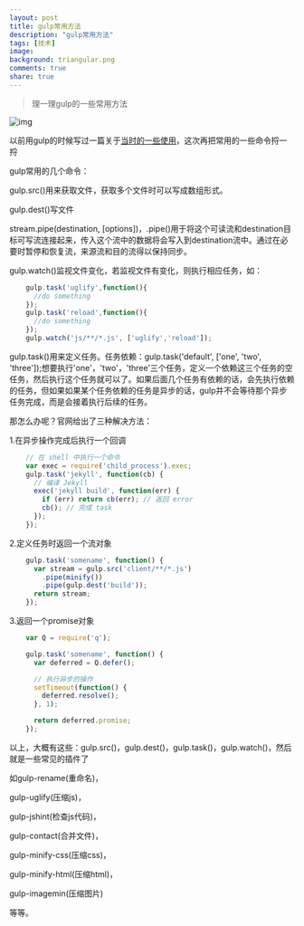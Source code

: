 ```yaml
---
layout: post
title: gulp常用方法
description: "gulp常用方法"
tags: [技术]
image:
background: triangular.png
comments: true
share: true
---
```


> 理一理gulp的一些常用方法

![img](http://7vznhl.com1.z0.glb.clouddn.com/2015-9-3-01QQ20150912-1@2x.png)

<!-- more -->

以前用gulp的时候写过一篇关于[当时的一些使用](http://www.puronglong.com/#/blog/post/2015-9-3-gulp.md)，这次再把常用的一些命令捋一捋

gulp常用的几个命令：

gulp.src()用来获取文件，获取多个文件时可以写成数组形式。

gulp.dest()写文件

stream.pipe(destination, [options])，.pipe()用于将这个可读流和destination目标可写流连接起来，传入这个流中的数据将会写入到destination流中。通过在必要时暂停和恢复流，来源流和目的流得以保持同步。

gulp.watch()监视文件变化，若监视文件有变化，则执行相应任务，如：

```js
	gulp.task('uglify',function(){
	  //do something
	});
	gulp.task('reload',function(){
	  //do something
	});
	gulp.watch('js/**/*.js', ['uglify','reload']);
```

gulp.task()用来定义任务。任务依赖：gulp.task('default', ['one', 'two', 'three']);想要执行'one'，'two'，'three'三个任务，定义一个依赖这三个任务的空任务，然后执行这个任务就可以了。如果后面几个任务有依赖的话，会先执行依赖的任务，但如果如果某个任务依赖的任务是异步的话，gulp并不会等待那个异步任务完成，而是会接着执行后续的任务。

那怎么办呢？官网给出了三种解决方法：

1.在异步操作完成后执行一个回调

```js
	// 在 shell 中执行一个命令
	var exec = require('child_process').exec;
	gulp.task('jekyll', function(cb) {
	  // 编译 Jekyll
	  exec('jekyll build', function(err) {
	    if (err) return cb(err); // 返回 error
	    cb(); // 完成 task
	  });
	});
```

2.定义任务时返回一个流对象

```js
	gulp.task('somename', function() {
	  var stream = gulp.src('client/**/*.js')
	    .pipe(minify())
	    .pipe(gulp.dest('build'));
	  return stream;
	});
```

3.返回一个promise对象

```js
	var Q = require('q');

	gulp.task('somename', function() {
	  var deferred = Q.defer();

	  // 执行异步的操作
	  setTimeout(function() {
	    deferred.resolve();
	  }, 1);

	  return deferred.promise;
	});
```

以上，大概有这些：gulp.src()，gulp.dest()，gulp.task()，gulp.watch()，然后就是一些常见的插件了

如gulp-rename(重命名)，

gulp-uglify(压缩js)，

gulp-jshint(检查js代码)，

gulp-contact(合并文件)，

gulp-minify-css(压缩css)，

gulp-minify-html(压缩html)，

gulp-imagemin(压缩图片)

等等。